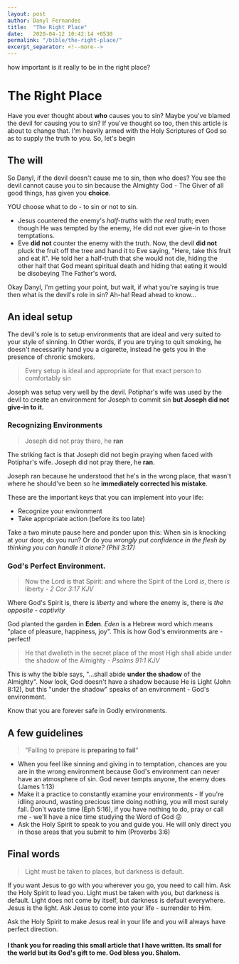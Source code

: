 ```yaml
---
layout: post
author: Danyl Fernandes
title:  "The Right Place"
date:   2020-04-12 10:42:14 +0530
permalink: "/bible/the-right-place/"
excerpt_separator: <!--more-->
---
```

how important is it really to be in the right place?
<!--more-->

# The Right Place

Have you ever thought about **who** causes you to sin? Maybe you've blamed the devil for causing you to sin?
If you've thought so too, then this article is about to change that. I'm heavily armed with the Holy Scriptures of God so as to supply the truth to you. So, let's begin

## The will

So Danyl, if the devil doesn't cause me to sin, then who does? You see the devil cannot cause you to sin because the Almighty God - The Giver of all good things, has given you **choice**. 

YOU choose what to do - to sin or not to sin. 

* Jesus countered the enemy's *half-truths* with *the real truth*; even though He was tempted by the enemy, He did not ever give-in to those temptations. 
* Eve **did not** counter the enemy with the truth. Now, the devil **did not** pluck the fruit off the tree and hand it to Eve saying, "Here, take this fruit and eat it". He told her a half-truth that she would not die, hiding the other half that God meant spiritual death and hiding that eating it would be disobeying The Father's word.

Okay Danyl, I'm getting your point, but wait, if what you're saying is true then what is the devil's role in sin? Ah-ha! Read ahead to know...

## An ideal setup

The devil's role is to setup environments that are ideal and very suited to your style of sinning. In Other words, if you are trying to quit smoking, he doesn't necessarily hand you a cigarette, instead he gets you in the presence of chronic smokers. 

> Every setup is ideal and appropriate for that exact person to comfortably sin

Joseph was setup very well by the devil. Potiphar's wife was used by the devil to create an environment for Joseph to commit sin **but Joseph did not give-in to it.**

### Recognizing Environments

> Joseph did not pray there, he **ran**

The striking fact is that Joseph did not begin praying when faced with Potiphar's wife. Joseph did not pray there, he **ran**. 

Joseph ran because he understood that he's in the wrong place, that wasn't where he should've been so he **immediately corrected his mistake**. 

These are the important keys that you can implement into your life:

* Recognize your environment
* Take appropriate action (before its too late)

Take a two minute pause here and ponder upon this: When sin is knocking at your door, do you run? Or do you *wrongly put confidence in the flesh by thinking you can handle it alone? (Phil 3:17)*

### God's Perfect Environment.

> Now the Lord is that Spirit: and where the Spirit of the Lord *is*, there *is* liberty - *2 Cor 3:17 KJV* 

Where God's Spirit is, there is *liberty* and where the enemy is, there is *the opposite - captivity*

God planted the garden in **Eden**. *Eden* is a Hebrew word which means "place of pleasure, happiness, joy". This is how God's environments are - perfect!

> He that dwelleth in the secret place of the most High shall abide under the shadow of the Almighty - *Psalms 91:1 KJV*

This is why the bible says, "...shall abide **under the shadow** of the Almighty". Now look, God doesn't have a shadow because He is Light (John 8:12), but this "under the shadow" speaks of an environment - God's environment. 

Know that you are forever safe in Godly environments.

## A few guidelines

> "Failing to prepare is **preparing to fail**"

* When you feel like sinning and giving in to temptation, chances are you are in the wrong environment because God's environment can never have an atmosphere of sin. God never tempts anyone, the enemy does (James 1:13)
* Make it a practice to constantly examine your environments - If you're idling around, wasting precious time doing nothing, you will most surely fall. Don't waste time (Eph 5:16), if you have nothing to do, pray or call me - we'll have a nice time studying the Word of God :stuck_out_tongue: 
* Ask the Holy Spirit to speak to you and guide you. He will only direct you in those areas that you submit to him (Proverbs 3:6)

## Final words

> Light must be taken to places, but darkness is default.

If you want Jesus to go with you wherever you go, you need to call him. Ask the Holy Spirit to lead you. Light must be taken with you, but darkness is default. Light does not come by itself, but darkness is default everywhere. Jesus is the light. Ask Jesus to come into your life - surrender to Him.

Ask the Holy Spirit to make Jesus real in your life and you will always have perfect direction. 

#### I thank you for reading this small article that I have written. Its small for the world but its God's gift to me. God bless you. Shalom.

